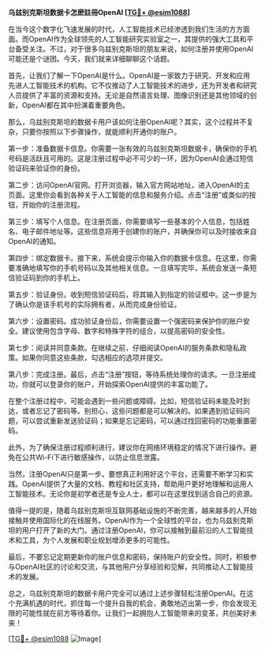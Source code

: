 **乌兹别克斯坦数据卡怎麽註冊OpenAI [[TG💪+ @esim1088](https://t.me/s/esim1088)]**

在当今这个数字化飞速发展的时代，人工智能技术已经渗透到我们生活的方方面面。而OpenAI作为全球领先的人工智能研究实验室之一，其提供的强大工具和平台备受关注。不过，对于很多乌兹别克斯坦的朋友来说，如何注册并使用OpenAI可能还是个谜团。今天，我们就来详细聊聊这个话题。

首先，让我们了解一下OpenAI是什么。OpenAI是一家致力于研究、开发和应用先进人工智能技术的机构。它不仅推动了人工智能技术的进步，还为开发者和研究人员提供了丰富的资源和支持。无论是自然语言处理、图像识别还是其他领域的创新，OpenAI都在其中扮演着重要角色。

那么，乌兹别克斯坦的数据卡用户该如何注册OpenAI呢？其实，这个过程并不复杂，只要你按照以下步骤操作，就能顺利开通你的账户。

第一步：准备数据卡信息。你需要一张有效的乌兹别克斯坦数据卡，确保你的手机号码是活跃且可用的。这是注册过程中必不可少的一环，因为OpenAI会通过短信验证码来验证你的身份。

第二步：访问OpenAI官网。打开浏览器，输入官方网站地址，进入OpenAI的主页面。这里你会看到各种关于人工智能的信息和服务介绍。点击“注册”或类似的按钮，开始你的注册流程。

第三步：填写个人信息。在注册页面，你需要填写一些基本的个人信息，包括姓名、电子邮件地址等。这些信息将用于创建你的账户，并确保你可以及时接收来自OpenAI的通知。

第四步：绑定数据卡。接下来，系统会提示你输入你的数据卡信息。在这里，你需要准确地填写你的手机号码以及其他相关信息。一旦填写完毕，系统会发送一条短信验证码到你的手机上。

第五步：验证身份。收到短信验证码后，将其输入到指定的验证框中。这一步是为了确认你是该手机号的实际拥有者，从而完成身份验证。

第六步：设置密码。成功验证身份后，你需要设置一个强密码来保护你的账户安全。建议使用包含字母、数字和特殊字符的组合，以提高密码的安全性。

第七步：阅读并同意条款。在继续之前，仔细阅读OpenAI的服务条款和隐私政策。如果你同意这些条款，勾选相应的选项并提交。

第八步：完成注册。最后，点击“注册”按钮，等待系统处理你的请求。一旦注册成功，你就可以登录你的账户，开始探索OpenAI提供的丰富功能了。

在整个注册过程中，可能会遇到一些问题或障碍。比如，短信验证码未能及时到达，或者忘记了密码等。别担心，这些问题都是可以解决的。如果遇到验证码问题，可以尝试重新发送验证码；如果是忘记密码，可以通过找回密码的功能重置密码。

此外，为了确保注册过程顺利进行，建议你在网络环境稳定的情况下进行操作。避免在公共Wi-Fi下进行敏感操作，以防止信息泄露。

当然，注册OpenAI只是第一步。要想真正利用好这个平台，还需要不断学习和实践。OpenAI提供了大量的文档、教程和社区支持，帮助用户更好地理解和运用人工智能技术。无论你是初学者还是专业人士，都可以在这里找到适合自己的资源。

值得一提的是，随着乌兹别克斯坦互联网基础设施的不断完善，越来越多的人开始接触并使用国际化的在线服务。OpenAI作为一个全球性的平台，也为乌兹别克斯坦的用户打开了新的大门。通过注册OpenAI，你可以接触到最前沿的人工智能技术和工具，为个人发展和职业规划增添更多的可能性。

最后，不要忘记定期更新你的账户信息和密码，保持账户的安全性。同时，积极参与OpenAI社区的讨论和交流，与其他用户分享经验和见解，共同推动人工智能技术的发展。

总之，乌兹别克斯坦的数据卡用户完全可以通过上述步骤轻松注册OpenAI。在这个充满机遇的时代，抓住每一个提升自我的机会，勇敢地迈出第一步，你会发现无限的可能性就在前方等待着你。让我们一起拥抱人工智能带来的变革，共创美好未来！

[[TG💪+ @esim1088](https://t.me/s/esim1088) ![Image](https://i.postimg.cc/4NQfJmqS/Snipaste-2025-05-13-00-14-12.png)]